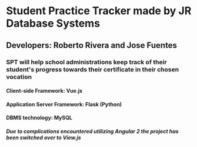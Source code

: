 # Student Practice Tracker made by JR Database Systems

## Developers: Roberto Rivera and Jose Fuentes

### SPT will help school administrations keep track of their student's progress towards their certificate in their chosen vocation

#### Client-side Framework: Vue.js
#### Application Server Framework: Flask (Python)
#### DBMS technology: MySQL

#### *Due to complications encountered utilizing Angular 2 the project has been switched over to View.js*
